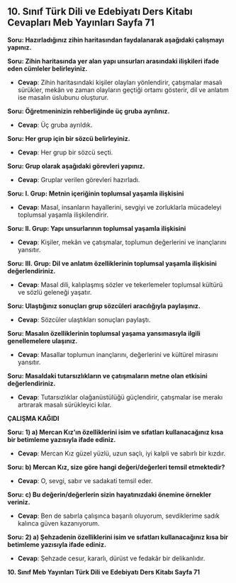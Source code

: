 ## 10. Sınıf Türk Dili ve Edebiyatı Ders Kitabı Cevapları Meb Yayınları Sayfa 71

**Soru: Hazırladığınız zihin haritasından faydalanarak aşağıdaki çalışmayı yapınız.**

**Soru: Zihin haritasında yer alan yapı unsurları arasındaki ilişkileri ifade eden cümleler belirleyiniz.**

* **Cevap**: Zihin haritasındaki kişiler olayları yönlendirir, çatışmalar masalı sürükler, mekân ve zaman olayların geçtiği ortamı gösterir, dil ve anlatım ise masalın üslubunu oluşturur.

**Soru: Öğretmeninizin rehberliğinde üç gruba ayrılınız.**

* **Cevap**: Üç gruba ayrıldık.

**Soru: Her grup için bir sözcü belirleyiniz.**

* **Cevap**: Her grup bir sözcü seçti.

**Soru: Grup olarak aşağıdaki görevleri yapınız.**

* **Cevap**: Gruplar verilen görevleri hazırladı.

**Soru: I. Grup: Metnin içeriğinin toplumsal yaşamla ilişkisini**

* **Cevap**: Masal, insanların hayallerini, sevgiyi ve zorluklarla mücadeleyi toplumsal yaşamla ilişkilendirir.

**Soru: II. Grup: Yapı unsurlarının toplumsal yaşamla ilişkisini**

* **Cevap**: Kişiler, mekân ve çatışmalar, toplumun değerlerini ve inançlarını yansıtır.

**Soru: III. Grup: Dil ve anlatım özelliklerinin toplumsal yaşamla ilişkisini değerlendiriniz.**

* **Cevap**: Masal dili, kalıplaşmış sözler ve tekerlemeler toplumsal kültürü ve sözlü geleneği yaşatır.

**Soru: Ulaştığınız sonuçları grup sözcüleri aracılığıyla paylaşınız.**

* **Cevap**: Sözcüler ulaştıkları sonuçları paylaştı.

**Soru: Masalın özelliklerinin toplumsal yaşama yansımasıyla ilgili genellemelere ulaşınız.**

* **Cevap**: Masallar toplumun inançlarını, değerlerini ve kültürel mirasını yansıtır.

**Soru: Masaldaki tutarsızlıkların ve çatışmaların metne olan etkisini değerlendiriniz.**

* **Cevap**: Tutarsızlıklar olağanüstülüğü güçlendirir, çatışmalar ise merakı artırarak masalı sürükleyici kılar.

**ÇALIŞMA KAĞIDI**

**Soru: 1) a) Mercan Kız’ın özelliklerini isim ve sıfatları kullanacağınız kısa bir betimleme yazısıyla ifade ediniz.**

* **Cevap**: Mercan Kız güzel yüzlü, uzun saçlı, iyi kalpli ve sabırlı bir kızdır.

**Soru: b) Mercan Kız, size göre hangi değeri/değerleri temsil etmektedir?**

* **Cevap**: O, sevgi, sabır ve sadakati temsil eder.

**Soru: c) Bu değerin/değerlerin sizin hayatınızdaki önemine örnekler veriniz.**

* **Cevap**: Ben de sabırla çalışınca başarılı oluyorum, sevdiklerime sadık kalınca güven kazanıyorum.

**Soru: 2) a) Şehzadenin özelliklerini isim ve sıfatları kullanacağınız kısa bir betimleme yazısıyla ifade ediniz.**

* **Cevap**: Şehzade cesur, kararlı, dürüst ve fedakâr bir delikanlıdır.

**10. Sınıf Meb Yayınları Türk Dili ve Edebiyatı Ders Kitabı Sayfa 71**